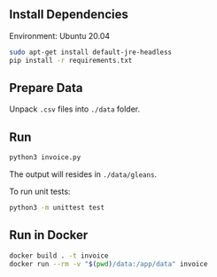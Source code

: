 ## Install Dependencies

Environment: Ubuntu 20.04

```bash
sudo apt-get install default-jre-headless
pip install -r requirements.txt
```

## Prepare Data

Unpack `.csv` files into `./data` folder.

## Run

```bash
python3 invoice.py
```

The output will resides in `./data/gleans`.

To run unit tests:
```bash
python3 -m unittest test
```

## Run in Docker

```bash
docker build . -t invoice
docker run --rm -v "$(pwd)/data:/app/data" invoice
```
